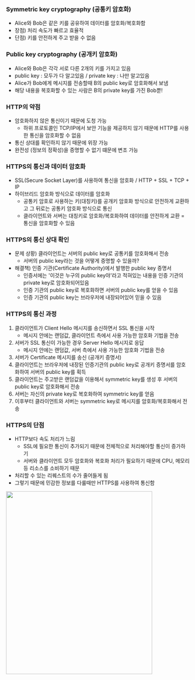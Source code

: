 ### Symmetric key cryptography (공통키 암호화)
- Alice와 Bob은 같은 키를 공유하여 데이터를 암호화/복호화함
- 장점) 처리 속도가 빠르고 효율적
- 단점) 키를 안전하게 주고 받을 수 없음

### Public key cryptography (공개키 암호화)
- Alice와 Bob은 각각 서로 다른 2개의 키를 가지고 있음
- public key : 모두가 다 알고있음 / private key : 나만 알고있음
- Alice가 Bob에게 메시지를 전송할때 B의 public key로 암호화해서 보냄 
- 해당 내용을 복호화할 수 있는 사람은 B의 private key를 가진 Bob뿐!

### HTTP의 약점
- 암호화하지 않은 통신이기 때문에 도청 가능
  - 하위 프로토콜인 TCP/IP에서 보안 기능을 제공하지 않기 때문에 HTTP를 사용한 통신을 암호화할 수 없음
- 통신 상대를 확인하지 않기 때문에 위장 가능
- 완전성 (정보의 정확성)을 증명할 수 없기 떄문에 변조 가능

### HTTPS의 통신과 데이터 암호화
- SSL(Secure Socket Layer)를 사용하여 통신을 암호화 / HTTP + SSL + TCP + IP 
- 하이브리드 암호화 방식으로 데이터를 암호화
  - 공통키 암호로 사용하는 키(대칭키)를 공개키 암호화 방식으로 안전하게 교환하고 그 뒤로는 공통키 암호화 방식으로 통신
  - 클라이언트와 서버는 대칭키로 암호화/복호화하여 데이터를 안전하게 교환 = 통신을 암호화할 수 있음

### HTTPS의 통신 상대 확인
- 문제 상황) 클라이언트는 서버의 public key로 공통키를 암호화해서 전송
  - 서버의 public key라는 것을 어떻게 증명할 수 있을까?
- 해결책) 인증 기관(Certificate Authority)에서 발행한 public key 증명서
  - 인증서에는 '이것은 누구의 public key야'라고 적혀있는 내용을 인증 기관의 private key로 암호화되어있음
  - 인증 기관의 public key로 복호화하면 서버의 public key를 얻을 수 있음
  - 인증 기관의 public key는 브라우저에 내장되어있어 믿을 수 있음
  
### HTTPS의 통신 과정
1. 클라이언트가 Client Hello 메시지를 송신하면서 SSL 통신을 시작
    - 메시지 안에는 랜덤값, 클라이언트 측에서 사용 가능한 암호화 기법을 전송
2. 서버가 SSL 통신이 가능한 경우 Server Hello 메시지로 응답
    - 메시지 안에는 랜덤값, 서버 측에서 사용 가능한 암호화 기법을 전송
3. 서버가 Certificate 메시지를 송신 (공개키 증명서)
4. 클라이언트는 브라우저에 내장된 인증기관의 public key로 공개키 증명서를 암호화하여 서버의 public key를 획득
5. 클라이언트는 주고받은 랜덤값을 이용해서 symmetric key를 생성 후 서버의 public key로 암호화해서 전송
6. 서버는 자신의 private key로 복호화하여 symmetric key를 얻음
7. 이후부터 클라이언트와 서버는 symmetric key로 메시지를 암호화/복호화해서 전송

### HTTPS의 단점
- HTTP보다 속도 처리가 느림
  - SSL에 필요한 통신이 추가되기 때문에 전체적으로 처리해야할 통신이 증가하기 
  - 서버와 클라이언트 모두 암호화와 복호화 처리가 필요하기 때문에 CPU, 메모리 등 리소스를 소비하기 때문
- 처리할 수 있는 리퀘스트의 수가 줄어들게 됨
- 그렇기 때문에 민감한 정보를 다룰때만 HTTPS를 사용하여 통신함

<img src = 'https://user-images.githubusercontent.com/49056225/114295394-f2fd4080-9adf-11eb-9c78-0ad1c1066e6c.png' width="400" height="500">
